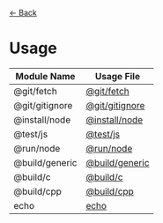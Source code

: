 [<- Back](../README.md)

# Usage

| Module Name        | Usage File                                             |
|--------------------|--------------------------------------------------------|
| @git/fetch         | [@git/fetch](./%40git/fetch.md)                        |
| @git/gitignore     | [@git/gitignore](./%40git/gitignore.md.md)             |
| @install/node      | [@install/node](./%40install/node.md)                  |
| @test/js           | [@test/js](./%40test/js.md)                            |
| @run/node          | [@run/node](./%40run/node.md)                          |
| @build/generic     | [@build/generic](./%40build/generic.md)                |
| @build/c           | [@build/c](./%40build/c.md)                            |
| @build/cpp         | [@build/cpp](./%40build/cpp.md)                        |
| echo               | [echo](./echo.md)                                      |